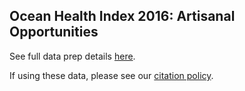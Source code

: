## Ocean Health Index 2016: Artisanal Opportunities

See full data prep details [here](https://cdn.rawgit.com/OHI-Science/ohiprep/master/globalprep/).

If using these data, please see our [citation policy](http://ohi-science.org/citation-policy/).




  
